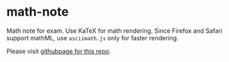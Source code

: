 # math-note

Math note for exam.  Use KaTeX for math rendering.  Since Firefox and Safari support mathML, use `asciimath.js` only for faster rendering.

Please visit [githubpage for this repo](https://zmx0142857.github.io/math-note/).
